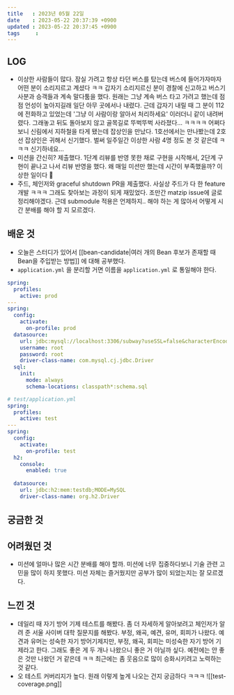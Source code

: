 ```yaml
---
title   : 2023년 05월 22일
date    : 2023-05-22 20:37:39 +0900
updated : 2023-05-22 20:37:45 +0900
tags     : 
---
```


## LOG
- 이상한 사람들이 많다. 잠실 가려고 항상 타던 버스를 탔는데 버스에 들어가자마자 어떤 분이 소리지르고 계셨다 ㅋㅋ 갑자기 소리지르신 분이 경찰에 신고하고 버스기사분과 승객들과 계속 말다툼을 했다. 원래는 그냥 계속 버스 타고 가려고 했는데 점점 언성이 높아지길래 일단 아무 곳에서나 내렸다. 근데 갑자기 내릴 때 그 분이 112에 전화하고 있었는데 '그냥 이 사람이랑 알아서 처리하세요' 이러더니 같이 내려버렸다. 그래놓고 뒤도 돌아보지 않고 골목길로 뚜벅뚜벅 사라졌다... ㅋㅋㅋㅋ 어쩌다보니 신림에서 지하철을 타게 됐는데 잡상인을 만났다. 1호선에서는 만나봤는데 2호선 잡상인은 귀해서 신기했다. 벌써 일주일간 이상한 사람 4명 정도 본 것 같은데 ㅋㅋㅋ 신기하네요...
- 미션을 간신히? 제출했다. 1단계 리뷰를 반영 못한 채로 구현을 시작해서, 2단계 구현이 끝나고 나서 리뷰 반영을 했다. 왜 매일 미션만 했는데 시간이 부족했을까? 이상한 일이다 🤔
- 주드, 체인저와 graceful shutdown PR을 제출했다. 사실상 주드가 다 한 feature 개발 ㅋㅋㅋ 그래도 찾아보는 과정이 되게 재밌었다. 조만간 matzip issue에 글로 정리해야겠다. 근데 submodule 적용은 언제하지.. 해야 하는 게 많아서 어떻게 시간 분배를 해야 할 지 모르겠다.

## 배운 것
- 오늘은 스터디가 있어서 [[bean-candidate|여러 개의 Bean 후보가 존재할 때 Bean을 주입받는 방법]] 에 대해 공부했다.
- `application.yml` 을 분리할 거면 이름을 `application.yml` 로 통일해야 한다.
```yaml
spring:  
  profiles:  
    active: prod  
---  
spring:  
  config:  
    activate:  
      on-profile: prod  
  datasource:  
    url: jdbc:mysql://localhost:3306/subway?useSSL=false&characterEncoding=UTF-8&serverTimezone=UTC  
    username: root  
    password: root  
    driver-class-name: com.mysql.cj.jdbc.Driver  
  sql:  
    init:  
      mode: always  
      schema-locations: classpath*:schema.sql
```

```yaml
# test/application.yml
spring:  
  profiles:  
    active: test  
---  
spring:  
  config:  
    activate:  
      on-profile: test  
  h2:  
    console:  
      enabled: true  
  
  datasource:  
    url: jdbc:h2:mem:testdb;MODE=MySQL  
    driver-class-name: org.h2.Driver
```

## 궁금한 것

## 어려웠던 것
- 미션에 얼마나 많은 시간 분배를 해야 할까. 미션에 너무 집중하다보니 기술 관련 고민을 많이 하지 못했다. 미션 자체는 즐거웠지만 공부가 많이 되었는지는 잘 모르겠다.

## 느낀 것
- 데일리 때 자기 방어 기제 테스트를 해봤다. 좀 더 자세하게 알아보려고 체인저가 알려 준 서울 사이버 대학 질문지를 해봤다. 부정, 왜곡, 예견, 유머, 회피가 나왔다. 예견과 유머는 성숙한 자기 방어기제지만, 부정, 왜곡, 회피는 미성숙한 자기 방어 기제라고 한다. 그래도 좋은 게 두 개나 나왔으니 좋은 거 아닐까 싶다. 예전에는 안 좋은 것만 나왔던 거 같은데 ㅋㅋ 최근에는 좀 웃음으로 많이 승화시키려고 노력하는 것 같다.
- 오 테스트 커버리지가 높다. 원래 이렇게 높게 나오는 건지 궁금하다 ㅋㅋㅋ
![[test-coverage.png]]
